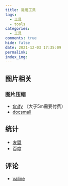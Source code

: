 ```yaml
---
title: 常用工具
tags:
  - 工具
  - tools
categories:
  - 工具
comments: true
hide: false
date: 2021-12-03 17:35:09
permalink:
index_img:
---
```


## 图片相关

### 图片压缩

- [tinify](https://tinify.cn/) （大于5m需要付费）
- [docsmall](https://docsmall.com/image-compress)

## 统计

- [友盟](https://web.umeng.com/main.php?c=site&a=show)
- 百度

## 评论

- [valine](https://valine.js.org/)
